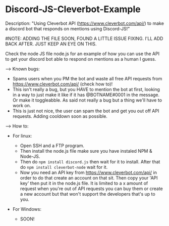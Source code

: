 # Discord-JS-Cleverbot-Example
Description: "Using Cleverbot API (https://www.cleverbot.com/api/) to make a discord bot that responds on mentions using Discord-JS!"

#NOTE: ADDING THE FILE SOON, FOUND A LITTLE ISSUE FIXING. I'LL ADD BACK AFTER. JUST KEEP AN EYE ON THIS.



Check the node JS file node.js for an example of how you can use the API to get your discord bot able to respond on mentions as a human I guess.


--> Known bugs:
 - Spams users when you PM the bot and waste all free API requests from https://www.cleverbot.com/api/ (check how to)!
 - This isn't really a bug, but you HAVE to mention the bot at first, looking in a way to just make it like if it has @BOTNAME#0001 in the message. Or make it toggleabble. As said not really a bug but a thing we'll have to work on.
 - This is just not nice, the user can spam the bot and get you out off API requests. Adding cooldown soon as possible.
 
 
 
 
 --> How to:
 
 * For linux:
   - Open SSH and a FTP program. 
   - Then install the node.js file make sure you have instaled NPM & Node-JS. 
   - Then do `npm install discord.js` then wait for it to install. After that do `npm install cleverbot-node` wait for it.
   - Now you need an API key from https://www.cleverbot.com/api/ in order to do that create an account on that sit. Then copy your 'API key' then put it in the node.js file. It is limited to a x amount of request when you're out of API requests you can buy them or create a new account but that won't support the developers that's up to you.
   
 * For Windows: 
    - SOON!
